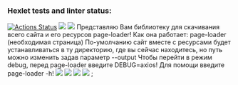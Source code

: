 ### Hexlet tests and linter status:
[![Actions Status](https://github.com/LarendsD/backend-project-lvl3/workflows/hexlet-check/badge.svg)](https://github.com/LarendsD/backend-project-lvl3/actions)
<a href="https://codeclimate.com/github/LarendsD/backend-project-lvl3/maintainability"><img src="https://api.codeclimate.com/v1/badges/c2b9f0bf46ed58cc23b1/maintainability" /></a>
<a href="https://codeclimate.com/github/LarendsD/backend-project-lvl3/test_coverage"><img src="https://api.codeclimate.com/v1/badges/c2b9f0bf46ed58cc23b1/test_coverage" /></a>
Представляю Вам библиотеку для скачивания всего сайта и его ресурсов page-loader!
Как она работает:
page-loader (необходимая страница)
По-умолчанию сайт вместе с ресурсами будет устанавливаться в ту директорию, где вы сейчас находитесь, но путь можно изменить задав параметр --output
Чтобы перейти в режим debug, перед page-loader введите DEBUG=axios! 
Для помощи введите page-loader -h!
<a href="https://asciinema.org/a/492777" target="_blank"><img src="https://asciinema.org/a/492777.svg" /></a>
<a href="https://asciinema.org/a/dlsniD1tubE6rQhmRYDa3eSWC" target="_blank"><img src="https://asciinema.org/a/dlsniD1tubE6rQhmRYDa3eSWC.svg" /></a>
<a href="https://asciinema.org/a/kFqvZAGjd2WsMJYXrmmgjhxsj" target="_blank"><img src="https://asciinema.org/a/kFqvZAGjd2WsMJYXrmmgjhxsj.svg" /></a>
<a href="https://asciinema.org/a/XQ25tOZt8ikj3A9WEANN3bGNN" target="_blank"><img src="https://asciinema.org/a/XQ25tOZt8ikj3A9WEANN3bGNN.svg" /></a>
;